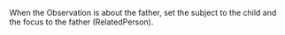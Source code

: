 When the Observation is about the father, set the subject to the child and the focus to the father (RelatedPerson).